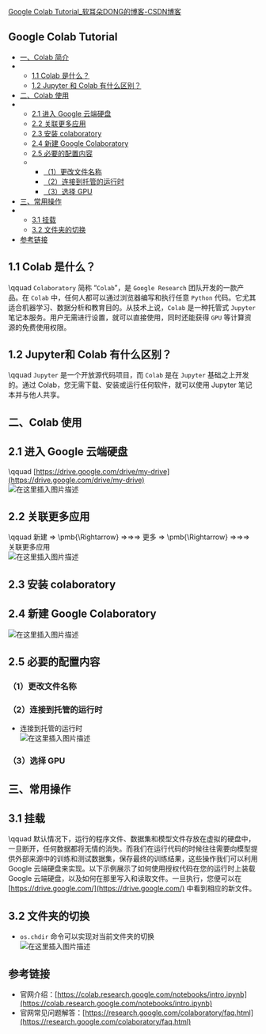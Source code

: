[Google Colab Tutorial_软耳朵DONG的博客-CSDN博客](https://blog.csdn.net/m0_52650517/article/details/121708879)


## Google Colab Tutorial

-   [一、Colab 简介](https://blog.csdn.net/m0_52650517/article/details/121708879#Colab__1)
-   -   [1.1 Colab 是什么？](https://blog.csdn.net/m0_52650517/article/details/121708879#11_Colab__2)
    -   [1.2 Jupyter 和 Colab 有什么区别？](https://blog.csdn.net/m0_52650517/article/details/121708879#12_Jupyter__Colab__4)
-   [二、Colab 使用](https://blog.csdn.net/m0_52650517/article/details/121708879#Colab__6)
-   -   [2.1 进入 Google 云端硬盘](https://blog.csdn.net/m0_52650517/article/details/121708879#21__Google__7)
    -   [2.2 关联更多应用](https://blog.csdn.net/m0_52650517/article/details/121708879#22__10)
    -   [2.3 安装 colaboratory](https://blog.csdn.net/m0_52650517/article/details/121708879#23__colaboratory_13)
    -   [2.4 新建 Google Colaboratory](https://blog.csdn.net/m0_52650517/article/details/121708879#24__Google_Colaboratory_24)
    -   [2.5 必要的配置内容](https://blog.csdn.net/m0_52650517/article/details/121708879#25__26)
    -   -   [（1）更改文件名称](https://blog.csdn.net/m0_52650517/article/details/121708879#1_27)
        -   [（2）连接到托管的运行时](https://blog.csdn.net/m0_52650517/article/details/121708879#2_32)
        -   [（3）选择 GPU](https://blog.csdn.net/m0_52650517/article/details/121708879#3_GPU_35)
-   [三、常用操作](https://blog.csdn.net/m0_52650517/article/details/121708879#_42)
-   -   [3.1 挂载](https://blog.csdn.net/m0_52650517/article/details/121708879#31__43)
    -   [3.2 文件夹的切换](https://blog.csdn.net/m0_52650517/article/details/121708879#32__58)
-   [参考链接](https://blog.csdn.net/m0_52650517/article/details/121708879#_61)

## 1.1 Colab 是什么？

\\qquad `Colaboratory` 简称 “`Colab`”，是 `Google Research` 团队开发的一款产品。在 `Colab` 中，任何人都可以通过浏览器编写和执行任意 `Python` 代码。它尤其适合机器学习、数据分析和教育目的。从技术上说，`Colab` 是一种托管式 `Jupyter` 笔记本服务。用户无需进行设置，就可以直接使用，同时还能获得 `GPU` 等计算资源的免费使用权限。

## 1.2 Jupyter和 Colab 有什么区别？

\\qquad `Jupyter` 是一个开放源代码项目，而 `Colab` 是在 `Jupyter` 基础之上开发的。通过 Colab，您无需下载、安装或运行任何软件，就可以使用 Jupyter 笔记本并与他人共享。

## 二、Colab 使用

## 2.1 进入 Google 云端硬盘

\\qquad [https://drive.google.com/drive/my-drive](https://drive.google.com/drive/my-drive)  
![在这里插入图片描述](https://img-blog.csdnimg.cn/0d0548db75fa43e8ba3574611c1fd0f1.png?x-oss-process=image/watermark,type_d3F5LXplbmhlaQ,shadow_50,text_Q1NETiBA6L2v6ICz5py1RE9ORw==,size_20,color_FFFFFF,t_70,g_se,x_16)

## 2.2 关联更多应用

\\qquad 新建 ⇒ \\pmb{\\Rightarrow} ⇒⇒⇒ 更多 ⇒ \\pmb{\\Rightarrow} ⇒⇒⇒ 关联更多应用  
![在这里插入图片描述](https://img-blog.csdnimg.cn/4896cc3ebcf14638b9a12db5e13d4a73.png?x-oss-process=image/watermark,type_d3F5LXplbmhlaQ,shadow_50,text_Q1NETiBA6L2v6ICz5py1RE9ORw==,size_20,color_FFFFFF,t_70,g_se,x_16)

## 2.3 安装 colaboratory

## 2.4 新建 Google Colaboratory

![在这里插入图片描述](https://img-blog.csdnimg.cn/f421f056e7ba42d49b8ef29c560acb7e.png?x-oss-process=image/watermark,type_d3F5LXplbmhlaQ,shadow_50,text_Q1NETiBA6L2v6ICz5py1RE9ORw==,size_20,color_FFFFFF,t_70,g_se,x_16)

## 2.5 必要的配置内容

### （1）更改文件名称

### （2）连接到托管的运行时

-   连接到托管的运行时  
    ![在这里插入图片描述](https://img-blog.csdnimg.cn/9b8145e71c2945d0ab84f428c7777094.png?x-oss-process=image/watermark,type_d3F5LXplbmhlaQ,shadow_50,text_Q1NETiBA6L2v6ICz5py1RE9ORw==,size_13,color_FFFFFF,t_70,g_se,x_16)

### （3）选择 GPU

## 三、常用操作

## 3.1 挂载

\\qquad 默认情况下，运行的程序文件、数据集和模型文件存放在虚拟的硬盘中，一旦断开，任何数据都将无情的消失。而我们在运行代码的时候往往需要向模型提供外部来源中的训练和测试数据集，保存最终的训练结果，这些操作我们可以利用Google 云端硬盘来实现。以下示例展示了如何使用授权代码在您的运行时上装载 Google 云端硬盘，以及如何在那里写入和读取文件。一旦执行，您便可以在 [https://drive.google.com/](https://drive.google.com/) 中看到相应的新文件。

## 3.2 文件夹的切换

-   `os.chdir` 命令可以实现对当前文件夹的切换  
    ![在这里插入图片描述](https://img-blog.csdnimg.cn/cae4d599572f4b74a40dafc9c63861f2.png?x-oss-process=image/watermark,type_d3F5LXplbmhlaQ,shadow_50,text_Q1NETiBA6L2v6ICz5py1RE9ORw==,size_20,color_FFFFFF,t_70,g_se,x_16)

## 参考链接

-   官网介绍：[https://colab.research.google.com/notebooks/intro.ipynb](https://colab.research.google.com/notebooks/intro.ipynb)
-   官网常见问题解答：[https://research.google.com/colaboratory/faq.html](https://research.google.com/colaboratory/faq.html)